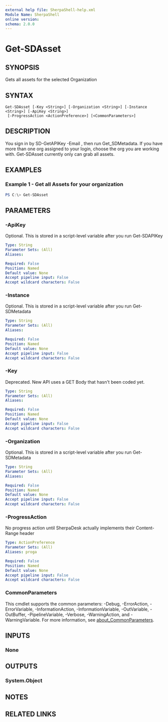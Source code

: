 ```yaml
---
external help file: SherpaShell-help.xml
Module Name: SherpaShell
online version:
schema: 2.0.0
---
```


# Get-SDAsset

## SYNOPSIS
Gets all assets for the selected Organization

## SYNTAX

```
Get-SDAsset [-Key <String>] [-Organization <String>] [-Instance <String>] [-ApiKey <String>]
 [-ProgressAction <ActionPreference>] [<CommonParameters>]
```

## DESCRIPTION
You sign in by SD-GetAPIKey -Email <email address>, then run Get_SDMetadata.  If you have more than one org assigned to your login, choose the org you are working with.
Get-SDAsset currently only can grab all assets.  

## EXAMPLES

### Example 1 - Get all Assets for your organization
```powershell
PS C:\> Get-SDAsset
```

## PARAMETERS

### -ApiKey
Optional.  This is stored in a script-level variable after you run Get-SDAPIKey

```yaml
Type: String
Parameter Sets: (All)
Aliases:

Required: False
Position: Named
Default value: None
Accept pipeline input: False
Accept wildcard characters: False
```

### -Instance
Optional.  This is stored in a script-level variable after you run Get-SDMetadata

```yaml
Type: String
Parameter Sets: (All)
Aliases:

Required: False
Position: Named
Default value: None
Accept pipeline input: False
Accept wildcard characters: False
```

### -Key
Deprecated.  New API uses a GET Body that hasn't been coded yet.

```yaml
Type: String
Parameter Sets: (All)
Aliases:

Required: False
Position: Named
Default value: None
Accept pipeline input: False
Accept wildcard characters: False
```

### -Organization
Optional.  This is stored in a script-level variable after you run Get-SDMetadata

```yaml
Type: String
Parameter Sets: (All)
Aliases:

Required: False
Position: Named
Default value: None
Accept pipeline input: False
Accept wildcard characters: False
```

### -ProgressAction
No progress action until SherpaDesk actually implements their Content-Range header

```yaml
Type: ActionPreference
Parameter Sets: (All)
Aliases: proga

Required: False
Position: Named
Default value: None
Accept pipeline input: False
Accept wildcard characters: False
```

### CommonParameters
This cmdlet supports the common parameters: -Debug, -ErrorAction, -ErrorVariable, -InformationAction, -InformationVariable, -OutVariable, -OutBuffer, -PipelineVariable, -Verbose, -WarningAction, and -WarningVariable. For more information, see [about_CommonParameters](http://go.microsoft.com/fwlink/?LinkID=113216).

## INPUTS

### None

## OUTPUTS

### System.Object
## NOTES

## RELATED LINKS
